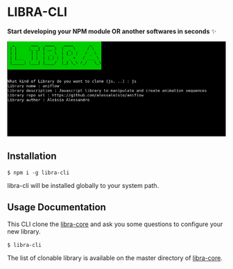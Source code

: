 # LIBRA-CLI

**Start developing your NPM module OR another softwares in seconds** ✨

![Libra-CLI](https://github.com/alessaloisio/libra-cli/blob/master/Screenshot.png)


## Installation

```
$ npm i -g libra-cli
```

libra-cli will be installed globally to your system path.

## Usage Documentation
This CLI clone the [libra-core](https://github.com/alessaloisio/libra-core) and ask you some questions to configure your new library.

```
$ libra-cli
```

The list of clonable library is available on the master directory of [libra-core](https://github.com/alessaloisio/libra-core).

